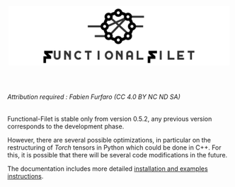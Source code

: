 <h1 align="center">
<img src="/branding/logo.svg" width="500">
</h1><br>

###### Attribution required : Fabien Furfaro (CC 4.0 BY NC ND SA)

Functional-Filet is stable only from version 0.5.2, any previous version corresponds to the development phase.

However, there are several possible optimizations, in particular on the restructuring of *Torch* tensors in Python which could be done in C++. For this, it is possible that there will be several code modifications in the future.


The documentation includes more detailed [installation and examples instructions](notebook.ipynb).